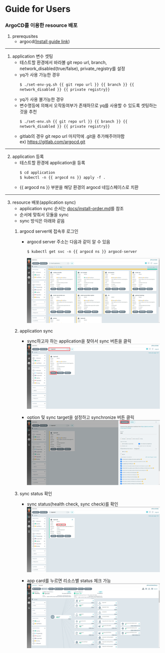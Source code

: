 # Guide for Users
### ArgoCD를 이용한 resource 배포
1. prerequsites
    - argocd([Install guide link](https://github.com/tmax-cloud/install-argocd))
---
1. application 변수 셋팅
    - 테스트할 환경에서 바라볼 git repo url, branch,  network_disabled(true/false), private_registry를 설정
    - yq가 사용 가능한 경우
        ```
        $ ./set-env-yq.sh {{ git repo url }} {{ branch }} {{ network_disabled }} {{ private registry}}
        ```
    - yq가 사용 불가능한 경우
    - 변수명등에 의해서 오작동여부가 존재하므로 yq를 사용할 수 있도록 셋팅하는것을 추천
        ```
        $ ./set-env.sh {{ git repo url }} {{ branch }} {{ network_disabled }} {{ private registry}}
        ```
    - gitlab의 경우 git repo url 마지막에 .git을 추가해주어야함  
      ex) https://gitlab.com/argocd.git
---
2. application 등록
    - 테스트할 환경에 application을 등록
        ```
        $ cd application
        $ kubectl -n {{ argocd ns }} apply -f .
        ```
    - {{ argocd ns }} 부분을 해당 환경의 argocd 네임스페이스로 치환
---
3. resource 배포(application sync)
    - application sync 순서는 [docs/install-order.md](install-order.md)를 참조
    - 순서에 맞춰서 모듈을 sync
    - sync 방식은 아래와 같음
    1) argocd server에 접속후 로그인
        - argocd server 주소는 다음과 같이 알 수 있음
            ```
            $ kubectl get svc -n {{ argocd ns }} argocd-server
            ```
            ![img](../figure/1_main.png)
    
    2) application sync
        - sync하고자 하는 application을 찾아서 sync 버튼을 클릭  
        ![img](../figure/2_app.png)

        - option 및 sync target을 설정하고 synchronize 버튼 클릭
        ![img](../figure/3_sync.png)

    3) sync status 확인
        - sync status(health check, sync check)를 확인
        ![img](../figure/4_synced.png)

        - app card를 누르면 리소스별 status 체크 가능
        ![img](../figure/5_details.png)